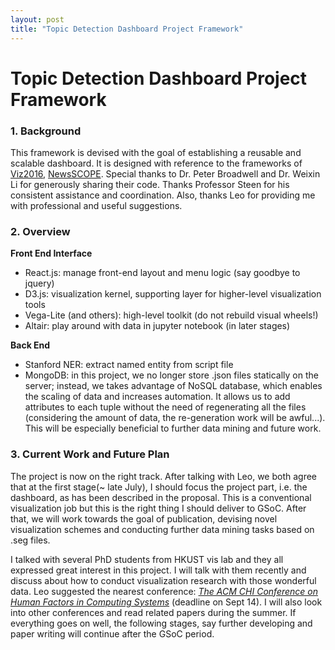 ```yaml
---
layout: post
title: "Topic Detection Dashboard Project Framework"
---
```


# Topic Detection Dashboard Project Framework

### 1. Background

This framework is devised with the goal of establishing a reusable and scalable dashboard. It is designed with reference to the frameworks of [Viz2016](http://128.97.229.75), [NewsSCOPE](http://newsscape.library.ucla.edu/~broadwell/newsscope/). Special thanks to Dr. Peter Broadwell and Dr. Weixin Li for generously sharing their code. Thanks Professor Steen for his consistent assistance and coordination. Also, thanks Leo for providing me with professional and useful suggestions.

### 2. Overview

**Front End Interface**

- React.js: manage front-end layout and menu logic (say goodbye to jquery)
- D3.js: visualization kernel, supporting layer for higher-level visualization tools
- Vega-Lite (and others): high-level toolkit (do not rebuild visual wheels!)
- Altair: play around with data in jupyter notebook (in later stages)

**Back End**

- Stanford NER: extract named entity from script file
- MongoDB: in this project, we no longer store .json files statically on the server; instead, we takes advantage of NoSQL database, which enables the scaling of data and increases automation. It allows us to add attributes to each tuple without the need of regenerating all the files (considering the amount of data, the re-generation work will be awful...). This will be especially beneficial to further data mining and future work.

### 3. Current Work and Future Plan

The project is now on the right track. After talking with Leo, we both agree that at the first stage(~ late July), I should focus the project part, i.e. the dashboard, as has been described in the proposal. This is a conventional visualization job but this is the right thing I should deliver to GSoC. After that, we will work towards the goal of publication, devising novel visualization schemes and conducting further data mining tasks based on .seg files. 

I talked with several PhD students from HKUST vis lab and they all expressed great interest in this project. I will talk with them recently and discuss about how to conduct visualization research with those wonderful data. Leo suggested the nearest conference:  [*The ACM CHI Conference on Human Factors in Computing Systems*]() (deadline on Sept 14). I will also look into other conferences and read related papers during the summer. If everything goes on well, the following stages, say further developing and paper writing will continue after the GSoC period. 

